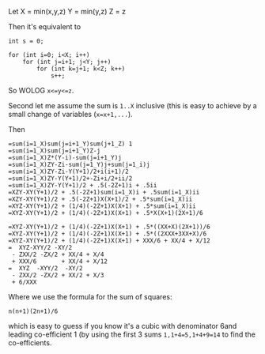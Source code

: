 Let X = min(x,y,z)
    Y = min(y,z)
    Z = z

Then it's equivalent to 
```
int s = 0;

for (int i=0; i<X; i++)
    for (int j=i+1; j<Y; j++)
        for (int k=j+1; k<Z; k++)
            s++;
```

So WOLOG `x<=y<=z`.


Second let me assume the sum is `1..X` inclusive (this is easy to achieve by a small change of variables (`x=x+1,...`).

Then

```
=sum(i=1_X)sum(j=i+1_Y)sum(j+1_Z) 1
=sum(i=1_X)sum(j=i+1_Y)Z-j
=sum(i=1_X)Z*(Y-i)-sum(j=i+1_Y)j
=sum(i=1_X)ZY-Zi-sum(j=1_Y)j+sum(j=1_i)j
=sum(i=1_X)ZY-Zi-Y(Y+1)/2+i(i+1)/2
=sum(i=1_X)ZY-Y(Y+1)/2+-Zi+i/2+ii/2
=sum(i=1_X)ZY-Y(Y+1)/2 + .5(-2Z+1)i + .5ii
=XZY-XY(Y+1)/2 + .5(-2Z+1)sum(i=1_X)i + .5sum(i=1_X)ii
=XZY-XY(Y+1)/2 + .5(-2Z+1)X(X+1)/2 + .5*sum(i=1_X)ii
=XYZ-XY(Y+1)/2 + (1/4)(-2Z+1)X(X+1) + .5*sum(i=1_X)ii
=XYZ-XY(Y+1)/2 + (1/4)(-2Z+1)X(X+1) + .5*X(X+1)(2X+1)/6

=XYZ-XY(Y+1)/2 + (1/4)(-2Z+1)X(X+1) + .5*((XX+X)(2X+1))/6
=XYZ-XY(Y+1)/2 + (1/4)(-2Z+1)X(X+1) + .5*((2XXX+3XX+X)/6
=XYZ-XY(Y+1)/2 + (1/4)(-2Z+1)X(X+1) + XXX/6 + XX/4 + X/12
=  XYZ-XYY/2 -XY/2 
 - ZXX/2 -ZX/2 + XX/4 + X/4 
 + XXX/6       + XX/4 + X/12
=  XYZ  -XYY/2  -XY/2 
 - ZXX/2 -ZX/2 + XX/2 + X/3 
 + 6/XXX
```

Where we use the formula for the sum of squares:
```
n(n+1)(2n+1)/6
```
which is easy to guess if you know it's a cubic with denominator 6and leading co-efficient 1 (by using the first 3 sums `1,1+4=5,1+4+9=14` to find the co-efficients.
